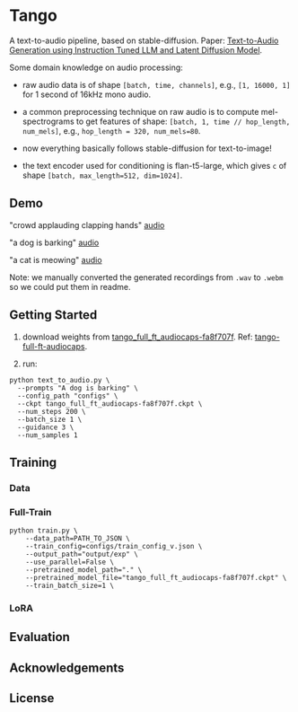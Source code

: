 # Tango
A text-to-audio pipeline, based on stable-diffusion. Paper: [Text-to-Audio Generation using Instruction Tuned LLM and Latent Diffusion Model](https://arxiv.org/abs/2304.13731).

Some domain knowledge on audio processing:

- raw audio data is of shape `[batch, time, channels]`, e.g., `[1, 16000, 1]` for 1 second of 16kHz mono audio.

- a common preprocessing technique on raw audio is to compute mel-spectrograms to get features of shape: `[batch, 1, time // hop_length, num_mels]`, e.g., `hop_length = 320, num_mels=80`.

- now everything basically follows stable-diffusion for text-to-image!

- the text encoder used for conditioning is flan-t5-large, which gives `c` of shape `[batch, max_length=512, dim=1024]`.

## Demo

"crowd applauding clapping hands" [audio](https://github.com/genshimamber/mindone/assets/145047261/b8537df0-4ba1-49a4-b961-0a15392b6ca7)

"a dog is barking" [audio](https://github.com/genshimamber/mindone/assets/145047261/f67cf926-d0e7-43b4-a690-2f05eb7a96db)

"a cat is meowing" [audio](https://github.com/genshimamber/mindone/assets/145047261/647d7834-5ff5-4e70-96a7-d9ae718a0285)

Note: we manually converted the generated recordings from `.wav` to `.webm` so we could put them in readme.

## Getting Started

1. download weights from [tango_full_ft_audiocaps-fa8f707f](https://download.mindspore.cn/toolkits/mindone/tango/tango_full_ft_audiocaps-fa8f707f.ckpt). Ref: [tango-full-ft-audiocaps](https://huggingface.co/declare-lab/tango-full-ft-audiocaps).

2. run:

```shell
python text_to_audio.py \
  --prompts "A dog is barking" \
  --config_path "configs" \
  --ckpt tango_full_ft_audiocaps-fa8f707f.ckpt \
  --num_steps 200 \
  --batch_size 1 \
  --guidance 3 \
  --num_samples 1

```

## Training

### Data

### Full-Train

```shell
python train.py \
    --data_path=PATH_TO_JSON \
    --train_config=configs/train_config_v.json \
    --output_path="output/exp" \
    --use_parallel=False \
    --pretrained_model_path="." \
    --pretrained_model_file="tango_full_ft_audiocaps-fa8f707f.ckpt" \
    --train_batch_size=1 \
```

### LoRA

## Evaluation

## Acknowledgements

## License
